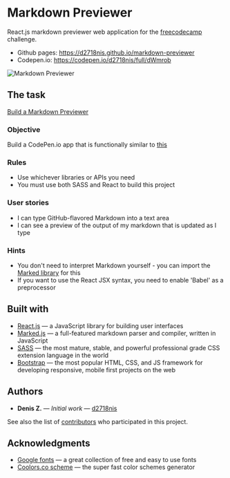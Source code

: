 Markdown Previewer
==========
React.js markdown previewer web application for the [freecodecamp](https://www.freecodecamp.com) challenge.
* Github pages: https://d2718nis.github.io/markdown-previewer
* Codepen.io: https://codepen.io/d2718nis/full/dWmrob

![Markdown Previewer](https://d2718nis.github.io/img/portfolio10.png "Markdown Previewer")


The task
----------
[Build a Markdown Previewer](https://www.freecodecamp.com/challenges/build-a-markdown-previewer)

### Objective
Build a CodePen.io app that is functionally similar to [this](https://codepen.io/FreeCodeCamp/full/JXrLLE/)

### Rules
* Use whichever libraries or APIs you need
* You must use both SASS and React to build this project

### User stories
* I can type GitHub-flavored Markdown into a text area
* I can see a preview of the output of my markdown that is updated as I type

### Hints
* You don't need to interpret Markdown yourself - you can import the
  [Marked library](https://cdnjs.com/libraries/marked) for this
* If you want to use the React JSX syntax, you need to enable 'Babel' as a preprocessor


Built with
----------
* [React.js](https://facebook.github.io/react) &#8212; a JavaScript library for building user interfaces
* [Marked.js](https://github.com/chjj/marked) &#8212; a full-featured markdown parser and compiler, written in
  JavaScript
* [SASS](http://sass-lang.com) &#8212; the most mature, stable, and powerful professional grade CSS extension
  language in the world
* [Bootstrap](http://getbootstrap.com) &#8212; the most popular HTML, CSS, and JS framework for developing
  responsive, mobile first projects on the web


Authors
----------
* **Denis Z.** &#8212; *Initial work* &#8212; [d2718nis](https://github.com/d2718nis)

See also the list of [contributors](https://github.com/d2718nis/markdown-previewer/contributors)
who participated in this project.


Acknowledgments
----------
* [Google fonts](https://fonts.google.com) &#8212; a great collection of free and easy to use fonts
* [Coolors.co scheme](https://coolors.co/ffcdb2-ffb4a2-e5989b-b5838d-6d6875) &#8212; the super fast
  color schemes generator
